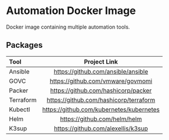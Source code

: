 # Automation Docker Image

Docker image containing multiple automation tools.

## Packages

| Tool          | Project Link                                                                 |
|:--------------|:----------------------------------------------------------------------------:|
| Ansible       | https://github.com/ansible/ansible                                           |
| GOVC          | https://github.com/vmware/govmomi                                            |
| Packer        | https://github.com/hashicorp/packer                                          |
| Terraform     | https://github.com/hashicorp/terraform                                       |
| Kubectl       | https://github.com/kubernetes/kubernetes                                     |
| Helm          | https://github.com/helm/helm                                                 |
| K3sup         | https://github.com/alexellis/k3sup                                           |
